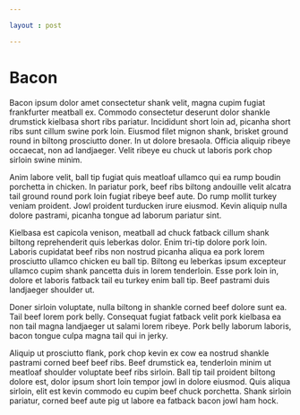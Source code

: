 ```yaml
---

layout : post

---
```


# Bacon

Bacon ipsum dolor amet consectetur shank velit, magna cupim fugiat frankfurter meatball ex. Commodo consectetur deserunt dolor shankle drumstick kielbasa short ribs pariatur. Incididunt short loin ad, picanha short ribs sunt cillum swine pork loin. Eiusmod filet mignon shank, brisket ground round in biltong prosciutto doner. In ut dolore bresaola. Officia aliquip ribeye occaecat, non ad landjaeger. Velit ribeye eu chuck ut laboris pork chop sirloin swine minim.

Anim labore velit, ball tip fugiat quis meatloaf ullamco qui ea rump boudin porchetta in chicken. In pariatur pork, beef ribs biltong andouille velit alcatra tail ground round pork loin fugiat ribeye beef aute. Do rump mollit turkey veniam proident. Jowl proident turducken irure eiusmod. Kevin aliquip nulla dolore pastrami, picanha tongue ad laborum pariatur sint.

Kielbasa est capicola venison, meatball ad chuck fatback cillum shank biltong reprehenderit quis leberkas dolor. Enim tri-tip dolore pork loin. Laboris cupidatat beef ribs non nostrud picanha aliqua ea pork lorem prosciutto ullamco chicken eu ball tip. Biltong eu leberkas ipsum excepteur ullamco cupim shank pancetta duis in lorem tenderloin. Esse pork loin in, dolore et laboris fatback tail eu turkey enim ball tip. Beef pastrami duis landjaeger shoulder ut.

Doner sirloin voluptate, nulla biltong in shankle corned beef dolore sunt ea. Tail beef lorem pork belly. Consequat fugiat fatback velit pork kielbasa ea non tail magna landjaeger ut salami lorem ribeye. Pork belly laborum laboris, bacon tongue culpa magna tail qui in jerky.

Aliquip ut prosciutto flank, pork chop kevin ex cow ea nostrud shankle pastrami corned beef beef ribs. Beef drumstick ea, tenderloin minim ut meatloaf shoulder voluptate beef ribs sirloin. Ball tip tail proident biltong dolore est, dolor ipsum short loin tempor jowl in dolore eiusmod. Quis aliqua sirloin, elit est kevin commodo eu cupim beef chuck porchetta. Shank sirloin pariatur, corned beef aute pig ut labore ea fatback bacon jowl ham hock.

        
